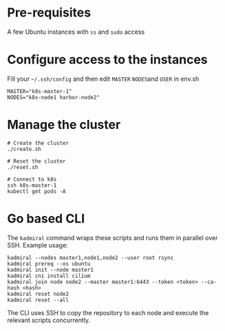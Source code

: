 # Pre-requisites

A few Ubuntu instances with `ss` and `sudo` access

# Configure access to the instances

Fill your  `~/.ssh/config` and then edit `MASTER` `NODES`and `USER` in env.sh

```shell
MASTER="k8s-master-1"
NODES="k8s-node1 harbor-node2"

```

# Manage the cluster

```shell
# Create the cluster
./create.sh

# Reset the cluster
./reset.sh

# Connect to k8s
ssh k8s-master-1
kubectl get pods -A
```

# Go based CLI

The `kadmiral` command wraps these scripts and runs them in parallel over SSH.
Example usage:

```shell
kadmiral --nodes master1,node1,node2 --user root rsync
kadmiral prereq --os ubuntu
kadmiral init --node master1
kadmiral cni install cilium
kadmiral join node node2 --master master1:6443 --token <token> --ca-hash <hash>
kadmiral reset node2
kadmiral reset --all
```

The CLI uses SSH to copy the repository to each node and execute the relevant
scripts concurrently.
